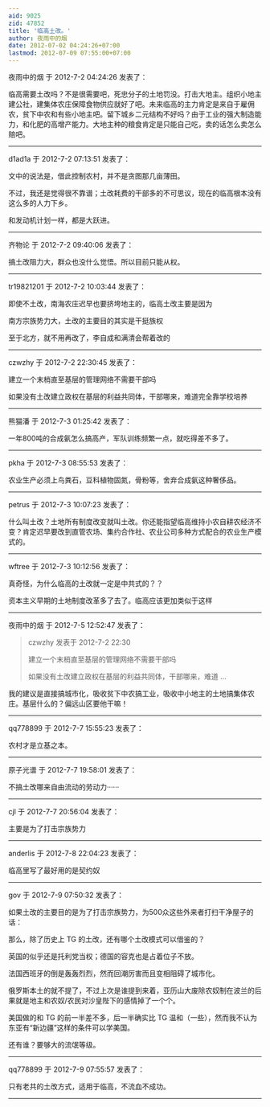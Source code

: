 ```yaml
---
aid: 9025
zid: 47852
title: '临高土改。'
author: 夜雨中的烟
date: 2012-07-02 04:24:26+07:00
lastmod: 2012-07-09 07:55:00+07:00
---
```


夜雨中的烟 于 2012-7-2 04:24:26 发表了：

临高需要土改吗？不是很需要吧，死忠分子的土地罚没。打击大地主。组织小地主建公社，建集体农庄保障食物供应就好了吧。未来临高的主力肯定是来自于雇佣农，贫下中农和有些小地主吧。留下城乡二元结构不好吗？由于工业的强大制造能力，和化肥的高增产能力。大地主种的粮食肯定是只能自己吃，卖的话怎么卖怎么赔吧。

---------

d1ad1a 于 2012-7-2 07:13:51 发表了：

文中的说法是，借此控制农村，并不是贪图那几亩薄田。

不过，我还是觉得很不靠谱；土改耗费的干部多的不可思议，现在的临高根本没有这么多的人力下乡。

和发动机计划一样，都是大跃进。

---------

齐物论 于 2012-7-2 09:40:06 发表了：

搞土改阻力大，群众也没什么觉悟。所以目前只能从权。

---------

tr19821201 于 2012-7-2 10:03:44 发表了：

即使不土改，南海农庄迟早也要挤垮地主的，临高土改主要是因为

南方宗族势力大，土改的主要目的其实是干挺族权

至于北方，就不用再改了，李自成和满清会帮着改的

---------

czwzhy 于 2012-7-2 22:30:45 发表了：

建立一个末梢直至基层的管理网络不需要干部吗

如果没有土改建立政权在基层的利益共同体，干部哪来，难道完全靠学校培养

---------

熊猫潘 于 2012-7-3 01:25:42 发表了：

一年800吨的合成氨怎么搞高产，军队训练频繁一点，就吃得差不多了。

---------

pkha 于 2012-7-3 08:55:53 发表了：

农业生产必须上鸟粪石，豆科植物固氮，骨粉等，舍弃合成氨这种奢侈品。

---------

petrus 于 2012-7-3 10:07:23 发表了：

什么叫土改？土地所有制度改变就叫土改。你还能指望临高维持小农自耕农经济不变？肯定迟早要改到直管农场、集约合作社、农业公司多种方式配合的农业生产模式的。

---------

wftree 于 2012-7-3 10:12:56 发表了：

真奇怪，为什么临高的土改就一定是中共式的？？

资本主义早期的土地制度改革多了去了。临高应该更加类似于这样

---------

夜雨中的烟 于 2012-7-5 12:52:47 发表了：

> czwzhy 发表于 2012-7-2 22:30
> 
> 建立一个末梢直至基层的管理网络不需要干部吗
> 
> 如果没有土改建立政权在基层的利益共同体，干部哪来，难道 ...



我的建议是直接搞城市化，吸收贫下中农搞工业，吸收中小地主的土地搞集体农庄。基层什么的？偏远山区要他干嘛！

---------

qq778899 于 2012-7-7 15:55:23 发表了：

农村才是立基之本。

---------

原子光谱 于 2012-7-7 19:58:01 发表了：

不搞土改哪来自由流动的劳动力······

---------

cjl 于 2012-7-7 20:56:04 发表了：

主要是为了打击宗族势力

---------

anderlis 于 2012-7-8 22:04:23 发表了：

临高里写了最好用的是契约奴

---------

gov 于 2012-7-9 07:50:32 发表了：

如果土改的主要目的是为了打击宗族势力，为500众这些外来者打扫干净屋子的话：

那么，除了历史上 TG 的土改，还有哪个土改模式可以借鉴的？

英国的似乎还是托利党当权；德国的容克也是占着位子不放。

法国西班牙的倒是轰轰烈烈，然而回潮厉害而且变相阻碍了城市化。

俄罗斯本土的就不提了，不过上次是谁提到来着，亚历山大废除农奴制在波兰的后果就是地主和农奴/农民对沙皇陛下的感情掉了一个个。

美国做的和 TG 的前一半差不多，后一半确实比 TG 温和（一些），然而我不认为东亚有“新边疆”这样的条件可以学美国。

还有谁？要够大的流氓等级。

---------

qq778899 于 2012-7-9 07:55:57 发表了：

只有老共的土改方式，适用于临高，不流血不成功。

---------

